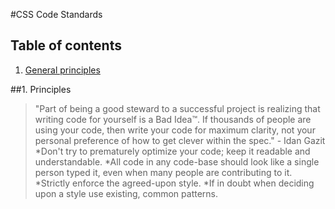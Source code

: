 #CSS Code Standards

## Table of contents

1. [General principles](#principles)


<a name="principles"></a>
##1. Principles

> "Part of being a good steward to a successful project is realizing that
> writing code for yourself is a Bad Idea™. If thousands of people are using
> your code, then write your code for maximum clarity, not your personal
> preference of how to get clever within the spec." - Idan Gazit
*Don't try to prematurely optimize your code; keep it readable and understandable.
*All code in any code-base should look like a single person typed it, even when many people are contributing to it.
*Strictly enforce the agreed-upon style.
*If in doubt when deciding upon a style use existing, common patterns.
